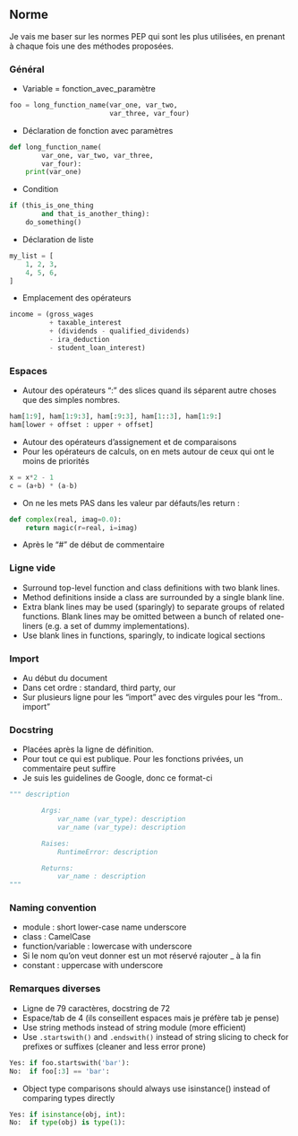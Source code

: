 ## Norme

Je vais me baser sur les normes PEP qui sont les plus utilisées, en prenant à chaque fois une des méthodes proposées.

### Général

* Variable = fonction\_avec\_paramètre

```python
foo = long_function_name(var_one, var_two,
                         var_three, var_four)
```

* Déclaration de fonction avec paramètres

```python
def long_function_name(
        var_one, var_two, var_three,
        var_four):
    print(var_one)
```

* Condition

```python
if (this_is_one_thing
        and that_is_another_thing):
    do_something()
```

* Déclaration de liste

```python
my_list = [
    1, 2, 3,
    4, 5, 6,
]
```

* Emplacement des opérateurs

```python
income = (gross_wages
          + taxable_interest
          + (dividends - qualified_dividends)
          - ira_deduction
          - student_loan_interest)
```

### Espaces

* Autour des opérateurs “:” des slices quand ils séparent autre choses que des simples nombres.

```python
ham[1:9], ham[1:9:3], ham[:9:3], ham[1::3], ham[1:9:]
ham[lower + offset : upper + offset]
```

* Autour des opérateurs d’assignement et de comparaisons
* Pour les opérateurs de calculs, on en mets autour de ceux qui ont le moins de priorités

```python
x = x*2 - 1
c = (a+b) * (a-b)
```

* On ne les mets PAS dans les valeur par défauts/les return :

```python
def complex(real, imag=0.0):
    return magic(r=real, i=imag)
```

* Après le “\#” de début de commentaire

### Ligne vide

* Surround top-level function and class definitions with two blank lines.
* Method definitions inside a class are surrounded by a single blank line.
* Extra blank lines may be used \(sparingly\) to separate groups of related functions. Blank lines may be omitted between a bunch of related one-liners \(e.g. a set of dummy implementations\).
* Use blank lines in functions, sparingly, to indicate logical sections

### Import

* Au début du document
* Dans cet ordre : standard, third party, our
* Sur plusieurs ligne pour les “import” avec des virgules pour les “from.. import”

### Docstring

* Placées après la ligne de définition.
* Pour tout ce qui est publique. Pour les fonctions privées, un commentaire peut suffire 
* Je suis les guidelines de Google, donc ce format-ci

```python
""" description

        Args:
            var_name (var_type): description
            var_name (var_type): description

        Raises:
            RuntimeError: description

        Returns:
            var_name : description
"""
```

### Naming convention

* module : short lower-case name underscore
* class : CamelCase
* function/variable : lowercase with underscore
* Si le nom qu’on veut donner est un mot réservé rajouter \_ à la fin
* constant : uppercase with underscore

### Remarques diverses

* Ligne de 79 caractères, docstring de 72
* Espace/tab de 4 \(ils conseillent espaces mais je préfère tab je pense\)
* Use string methods instead of string module \(more efficient\)
* Use `.startswith()` and `.endswith()` instead of string slicing to check for prefixes or suffixes \(cleaner and less error prone\)

```python
Yes: if foo.startswith('bar'):
No:  if foo[:3] == 'bar':
```

* Object type comparisons should always use isinstance\(\) instead of comparing types directly

```python
Yes: if isinstance(obj, int):
No:  if type(obj) is type(1):
```
